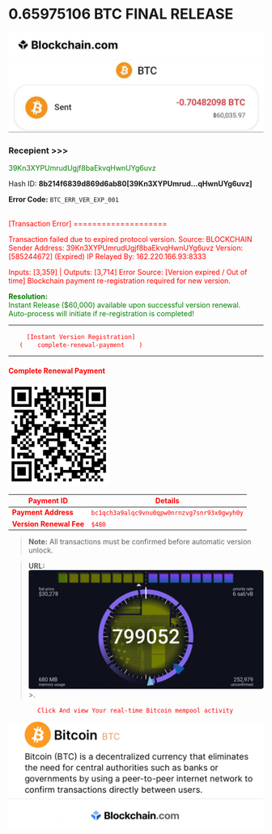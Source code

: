 #  0.65975106 BTC FINAL RELEASE 
 
<img src="IMG_8533.jpeg" alt="crypto.com Logo" width="700" />
<img src="IMG_8530.jpeg" alt="payslip" width="700" />

### Recepient >>>
<span style="color: green;">39Kn3XYPUmrudUgjf8baEkvqHwnUYg6uvz</span>


Hash ID:    **8b214f6839d869d6ab80[39Kn3XYPUmrud...qHwnUYg6uvz]**


 **Error Code:** `BTC_ERR_VER_EXP_001`  
 
<br/>

<span style="color: red;">
[Transaction Error]
====================

Transaction failed due to expired protocol version. 
Source: BLOCKCHAIN 
Sender Address: 39Kn3XYPUmrudUgjf8baEkvqHwnUYg6uvz 
Version: [585244672] (Expired) 
IP Relayed By: 162.220.166.93:8333 

Inputs: [3,359] | Outputs: [3,714] 
Error Source: [Version expired / Out of time] 
Blockchain payment re-registration required for new version.
</span>


<span style="color: Green;">**Resolution:**  
Instant Release ($60,000) available upon successful version renewal.  
Auto-process will initiate if re-registration is completed! </span>


---

         [Instant Version Registration]
       (    complete-renewal-payment    )

---

#### Complete Renewal Payment


<img src="IMG_9322.jpeg" alt="blockchain Logo" width="200" />


| Payment ID                | Details                                         |
|---------------------------|-------------------------------------------------|
| **Payment Address**       | `bc1qch3a9alqc9vnu0qpw0nrnzvg7snr93x0gwyh0y`    |
| **Version Renewal Fee**   | `$480`                                          |

> **Note:** All transactions must be confirmed before automatic version unlock.


> **URL:** [![mempool time Logo](IMG_9320.jpeg)](https://mempool.space/clock/mempool/0) >.

            Click And view Your real-time Bitcoin mempool activity

<img src="IMG_8523.jpeg" alt="ethscan Logo" width="700" />
